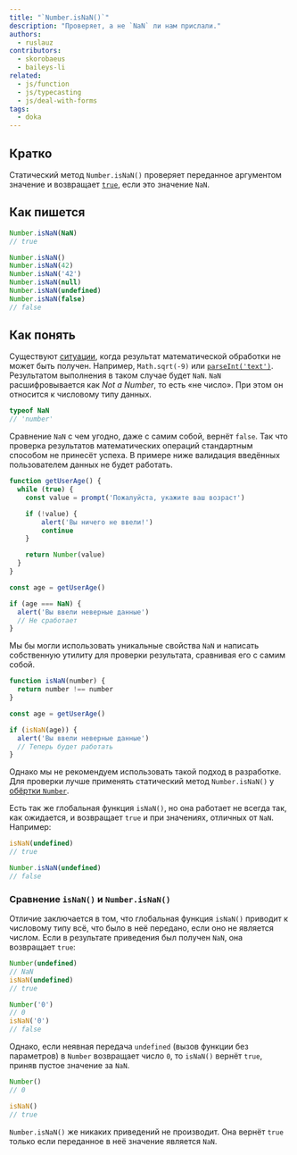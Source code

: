 ```yaml
---
title: "`Number.isNaN()`"
description: "Проверяет, а не `NaN` ли нам прислали."
authors:
  - ruslauz
contributors:
  - skorobaeus
  - baileys-li
related:
  - js/function
  - js/typecasting
  - js/deal-with-forms
tags:
  - doka
---
```


## Кратко

Статический метод `Number.isNaN()` проверяет переданное аргументом значение и возвращает [`true`](/js/boolean/), если это значение `NaN`.

## Как пишется

```js
Number.isNaN(NaN)
// true

Number.isNaN()
Number.isNaN(42)
Number.isNaN('42')
Number.isNaN(null)
Number.isNaN(undefined)
Number.isNaN(false)
// false
```

## Как понять

Существуют [ситуации](/js/number/#specialnye-znacheniya), когда результат математической обработки не может быть получен. Например, `Math.sqrt(-9)` или [`parseInt('text')`](/js/parseint/). Результатом выполнения в таком случае будет `NaN`. `NaN` расшифровывается как _Not a Number_, то есть «не число». При этом он относится к числовому типу данных.

```js
typeof NaN
// 'number'
```

Сравнение `NaN` с чем угодно, даже с самим собой, вернёт `false`. Так что проверка результатов математических операций стандартным способом не принесёт успеха. В примере ниже валидация введённых пользователем данных не будет работать.

```js
function getUserAge() {
  while (true) {
    const value = prompt('Пожалуйста, укажите ваш возраст')

    if (!value) {
        alert('Вы ничего не ввели!')
        continue
    }

    return Number(value)
  }
}

const age = getUserAge()

if (age === NaN) {
  alert('Вы ввели неверные данные')
  // Не сработает
}
```

Мы бы могли использовать уникальные свойства `NaN` и написать собственную утилиту для проверки результата, сравнивая его с самим собой.

```js
function isNaN(number) {
  return number !== number
}

const age = getUserAge()

if (isNaN(age)) {
  alert('Вы ввели неверные данные')
  // Теперь будет работать
}
```

Однако мы не рекомендуем использовать такой подход в разработке. Для проверки лучше применять статический метод `Number.isNaN()` у [обёртки `Number`](/js/number-wrapper/).

Есть так же глобальная функция `isNaN()`, но она работает не всегда так, как ожидается, и возвращает `true` и при значениях, отличных от `NaN`. Например:

```js
isNaN(undefined)
// true

Number.isNaN(undefined)
// false
```

### Сравнение `isNaN()` и `Number.isNaN()`

Отличие заключается в том, что глобальная функция `isNaN()` приводит к числовому типу всё, что было в неё передано, если оно не является числом. Если в результате приведения был получен `NaN`, она возвращает `true`:

```js
Number(undefined)
// NaN
isNaN(undefined)
// true

Number('0')
// 0
isNaN('0')
// false
```

Однако, если неявная передача `undefined` (вызов функции без параметров) в `Number` возвращает число `0`, то `isNaN()` вернёт `true`, приняв пустое значение за `NaN`.

```js
Number()
// 0

isNaN()
// true
```

`Number.isNaN()` же никаких приведений не производит. Она вернёт `true` только если переданное в неё значение является `NaN`.
